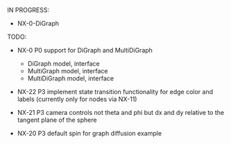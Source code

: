 IN PROGRESS:
- NX-0-DiGraph

TODO:
- NX-0 P0 support for DiGraph and MultiDiGraph
  - DiGraph model, interface
  - MultiGraph model, interface
  - MultiDiGraph model, interface

- NX-22 P3 implement state transition functionality for edge color and labels (currently only for nodes via NX-11)
- NX-21 P3 camera controls not theta and phi but dx and dy relative to the tangent plane of the sphere
- NX-20 P3 default spin for graph diffusion example
